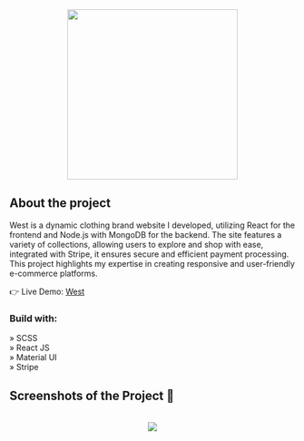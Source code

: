 <div align='center' ><img src='https://github.com/user-attachments/assets/b4976321-2f52-4bff-b657-d58d89ad1708' width="300"/></div>

<h2>About the project</h2>

<p>West is a dynamic clothing brand website I developed, utilizing React for the frontend and Node.js with MongoDB for the backend. The site features a variety of collections, allowing users to explore and shop with ease, integrated with Stripe, it ensures secure and efficient payment processing. This project highlights my expertise in creating responsive and user-friendly e-commerce platforms.</p>


👉 Live Demo: <a href='https://west-app-psi.vercel.app/' target="_blank">West</a>

<h3>Build with:</h3>

» SCSS <br>
» React JS <br>
» Material UI <br>
» Stripe <br>

<h2>Screenshots of the Project 📸</h2>
<br>



<div align='center'><img src='https://github.com/user-attachments/assets/4b0fd6ce-eaf7-4867-9fe5-6228455b3a6e'/></div>
